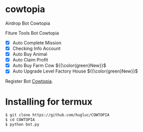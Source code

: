 # cowtopia
Airdrop Bot Cowtopia

Fiture Tools Bot Cowtopia
- [x] Auto Complete Mission
- [x] Checking Info Account
- [x] Auto Buy Animal
- [x] Auto Claim Profit
- [x] Auto Buy Farm Cow ${{\color{green}New}}$
- [x] Auto Upgrade Level Factory House ${{\color{green}New}}$

Register Bot [Cowtopia](https://t.me/cowtopiabot/app?startapp=1412343777).<br>


# Installing for termux
```bash
$ git clone https://github.com/hugluc/COWTOPIA
$ cd COWTOPIA
$ python bot.py
```

